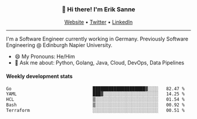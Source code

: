 <h3 align="center">👋 Hi there! I'm Erik Sanne</h3>
<p align="center">
  <a href="https://eriksanne.com">Website</a> •
  <a href="https://twitter.com/ErikKonradSanne">Twitter</a> •
  <a href="https://www.linkedin.com/in/eriksanne/">LinkedIn</a>
</p>

---
I'm a Software Engineer currently working in Germany. Previously Software Engineering @ Edinburgh Napier University.

- 😄 My Pronouns: He/Him
- 💬 Ask me about: Python, Golang, Java, Cloud, DevOps, Data Pipelines

<h4>Weekly development stats</h4>
<!--START_SECTION:waka-->

```txt
Go                               ████████████████████▓░░░░   82.47 %
YAML                             ███▓░░░░░░░░░░░░░░░░░░░░░   14.25 %
HCL                              ▒░░░░░░░░░░░░░░░░░░░░░░░░   01.54 %
Bash                             ▒░░░░░░░░░░░░░░░░░░░░░░░░   00.92 %
Terraform                        ░░░░░░░░░░░░░░░░░░░░░░░░░   00.51 %
```

<!--END_SECTION:waka-->
